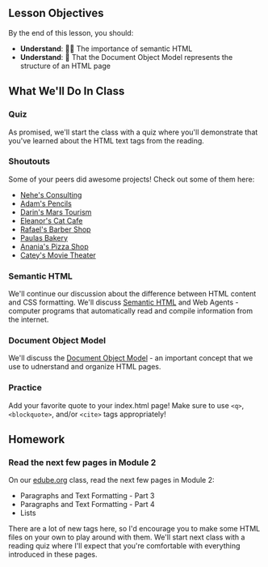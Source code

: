 ## Lesson Objectives
By the end of this lesson, you should:

- **Understand**: 👩‍💻 The importance of semantic HTML
- **Understand**: 🌲 That the Document Object Model represents the structure of an HTML page

## What We'll Do In Class

### Quiz
As promised, we'll start the class with a quiz where you'll demonstrate that you've learned about the HTML text tags from the reading.

### Shoutouts
Some of your peers did awesome projects! Check out some of them here:

- [Nehe's Consulting](https://webcom967.wordpress.com/)
- [Adam's Pencils](https://duckpencil3.wordpress.com/)
- [Darin's Mars Tourism](https://metomars1.wordpress.com/)
- [Eleanor's Cat Cafe](https://kittykingdom1.wordpress.com/)
- [Rafael's Barber Shop](https://basketball3043.wordpress.com/)
- [Paulas Bakery](https://sweetlyunsweetened.wordpress.com/#)
- [Anania's Pizza Shop](https://cheezypizzacafe.wordpress.com/)
- [Catey's Movie Theater](https://stardustcinema0.wordpress.com/)

### Semantic HTML
We'll continue our discussion about the difference between HTML content and CSS formatting. We'll discuss [Semantic HTML](https://en.wikipedia.org/wiki/Semantic_HTML) and Web Agents - computer programs that automatically read and compile information from the internet.

### Document Object Model
We'll discuss the [Document Object Model](https://en.wikipedia.org/wiki/Document_Object_Model) - an important concept that we use to udnerstand and organize HTML pages. 

### Practice
Add your favorite quote to your index.html page! Make sure to use `<q>`, `<blockquote>`, and/or `<cite>` tags appropriately!

## Homework

### Read the next few pages in Module 2
On our [edube.org](edube.org) class, read the next few pages in Module 2:

- Paragraphs and Text Formatting - Part 3
- Paragraphs and Text Formatting - Part 4
- Lists

There are a lot of new tags here, so I'd encourage you to make some HTML files on your own to play around with them. We'll start next class with a reading quiz where I'll expect that you're comfortable with everything introduced in these pages.